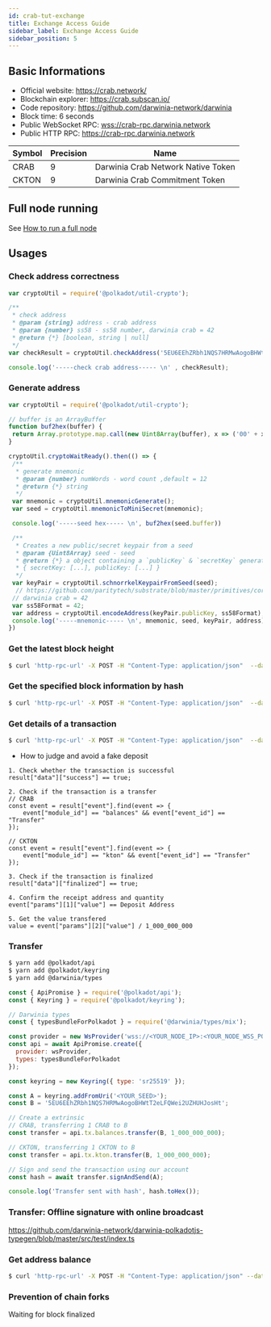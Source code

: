 ```yaml
---
id: crab-tut-exchange
title: Exchange Access Guide
sidebar_label: Exchange Access Guide
sidebar_position: 5
---
```


## Basic Informations

- Official website: https://crab.network/
- Blockchain explorer: https://crab.subscan.io/  
- Code repository: https://github.com/darwinia-network/darwinia  
- Block time: 6 seconds  
- Public WebSocket RPC: [wss://crab-rpc.darwinia.network](wss://crab-rpc.darwinia.network)  
- Public HTTP RPC: https://crab-rpc.darwinia.network  

| Symbol |  Precision | Name                          |
| -------| -----|  -----------------------------------|
| CRAB  | 9    | Darwinia Crab Network Native Token  |
| CKTON  | 9    | Darwinia Crab Commitment Token      |


## Full node running

See [How to run a full node](crab-tut-node.md)

## Usages

### Check address correctness

```js
var cryptoUtil = require('@polkadot/util-crypto');

/**
 * check address
 * @param {string} address - crab address
 * @param {number} ss58 - ss58 number, darwinia crab = 42
 * @return {*} [boolean, string | null]
 */
var checkResult = cryptoUtil.checkAddress('5EU6EEhZRbh1NQS7HRMwAogoBHWtT2eLFQWei2UZHUHJosHt', 42);

console.log('-----check crab address----- \n' , checkResult);
```

### Generate address

```js
var cryptoUtil = require('@polkadot/util-crypto');

// buffer is an ArrayBuffer
function buf2hex(buffer) {
 return Array.prototype.map.call(new Uint8Array(buffer), x => ('00' + x.toString(16)).slice(-2)).join('');
}

cryptoUtil.cryptoWaitReady().then(() => {
 /**
  * generate mnemonic
  * @param {number} numWords - word count ,default = 12
  * @return {*} string
  */
 var mnemonic = cryptoUtil.mnemonicGenerate();
 var seed = cryptoUtil.mnemonicToMiniSecret(mnemonic);

 console.log('-----seed hex----- \n', buf2hex(seed.buffer))

 /**
  * Creates a new public/secret keypair from a seed
  * @param {Uint8Array} seed - seed
  * @return {*} a object containing a `publicKey` & `secretKey` generated from the supplied seed.
  * { secretKey: [...], publicKey: [...] }
  */
 var keyPair = cryptoUtil.schnorrkelKeypairFromSeed(seed);
  // https://github.com/paritytech/substrate/blob/master/primitives/core/src/crypto.rs#L437
 // darwinia crab = 42
 var ss58Format = 42;
 var address = cryptoUtil.encodeAddress(keyPair.publicKey, ss58Format);
 console.log('-----mnemonic----- \n', mnemonic, seed, keyPair, address)
})
```

### Get the latest block height

```sh
$ curl 'http-rpc-url' -X POST -H "Content-Type: application/json"  --data '{"id":1,"jsonrpc":"2.0","method":"chain_getFinalizedHead","params":[]}'
```

### Get the specified block information by hash

```sh
$ curl 'http-rpc-url' -X POST -H "Content-Type: application/json"  --data '{"id":1,"jsonrpc":"2.0","method":"chain_getBlock","params":["0xb375d7db4d737bdbfb8f8089d7b4589fd9fe68a535d448b44dcf9aa2ef8eed17"]}'
```

### Get details of a transaction

```sh
$ curl 'http-rpc-url' -X POST -H "Content-Type: application/json"  --data '{"hash": "0x04af51c980a9152ad8319f73a85d13305e273be8ebd3cc979c18f4ad14e716d6"}' https://crab.subscan.io/api/scan/extrinsic
```

* How to judge and avoid a fake deposit

```
1. Check whether the transaction is successful
result["data"]["success"] == true;

2. Check if the transaction is a transfer
// CRAB
const event = result["event"].find(event => {
    event["module_id"] == "balances" && event["event_id"] == "Transfer" 
}); 

// CKTON
const event = result["event"].find(event => {
    event["module_id"] == "kton" && event["event_id"] == "Transfer" 
});

3. Check if the transaction is finalized
result["data"]["finalized"] == true;

4. Confirm the receipt address and quantity
event["params"][1]["value"] == Deposit Address

5. Get the value transfered
value = event["params"][2]["value"] / 1_000_000_000
```

### Transfer

```sh
$ yarn add @polkadot/api
$ yarn add @polkadot/keyring
$ yarn add @darwinia/types
```

```js
const { ApiPromise } = require('@polkadot/api');
const { Keyring } = require('@polkadot/keyring');

// Darwinia types
const { typesBundleForPolkadot } = require('@darwinia/types/mix');

const provider = new WsProvider('wss://<YOUR_NODE_IP>:<YOUR_NODE_WSS_PORT>');
const api = await ApiPromise.create({
  provider: wsProvider,
  types: typesBundleForPolkadot
});

const keyring = new Keyring({ type: 'sr25519' });

const A = keyring.addFromUri('<YOUR_SEED>');
const B = '5EU6EEhZRbh1NQS7HRMwAogoBHWtT2eLFQWei2UZHUHJosHt';

// Create a extrinsic
// CRAB, transferring 1 CRAB to B
const transfer = api.tx.balances.transfer(B, 1_000_000_000);

// CKTON, transferring 1 CKTON to B
const transfer = api.tx.kton.transfer(B, 1_000_000_000);

// Sign and send the transaction using our account
const hash = await transfer.signAndSend(A);

console.log('Transfer sent with hash', hash.toHex());
```

### Transfer: Offline signature with online broadcast

https://github.com/darwinia-network/darwinia-polkadotjs-typegen/blob/master/src/test/index.ts

### Get address balance

```sh
$ curl 'http-rpc-url' -X POST -H "Content-Type: application/json" --data '{"id":6,"jsonrpc":"2.0","method":"balances_usableBalance","params":[0, ss58地址]}' 
```

### Prevention of chain forks

Waiting for block finalized


